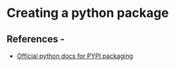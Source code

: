 # Creating a python package


## References - 

* [Official python docs for PYPI packaging](https://packaging.python.org/en/latest/tutorials/packaging-projects/)